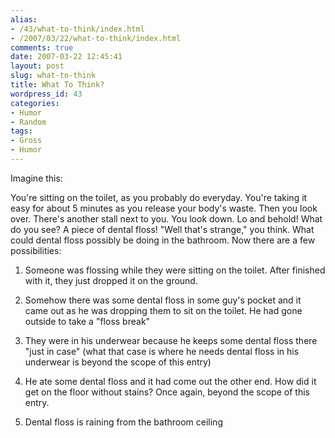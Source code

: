 ```yaml
---
alias:
- /43/what-to-think/index.html
- /2007/03/22/what-to-think/index.html
comments: true
date: 2007-03-22 12:45:41
layout: post
slug: what-to-think
title: What To Think?
wordpress_id: 43
categories:
- Humor
- Random
tags:
- Gross
- Humor
---
```


Imagine this:

You're sitting on the toilet, as you probably do everyday.  You're taking it easy for about 5 minutes as you release your body's waste.  Then you look over.  There's another stall next to you.  You look down.  Lo and behold!  What do you see?  A piece of dental floss!  "Well that's strange," you think.  What could dental floss possibly be doing in the bathroom.  Now there are a few possibilities:





  1. Someone was flossing while they were sitting on the toilet.  After finished with it, they just dropped it on the ground.


  2. Somehow there was some dental floss in some guy's pocket and it came out as he was dropping them to sit on the toilet.  He had gone outside to take a "floss break"


  3. They were in his underwear because he keeps some dental floss there "just in case" (what that case is where he needs dental floss in his underwear is beyond the scope of this entry)


  4. He ate some dental floss and it had come out the other end.  How did it get on the floor without stains?  Once again, beyond the scope of this entry.


  5. Dental floss is raining from the bathroom ceiling


